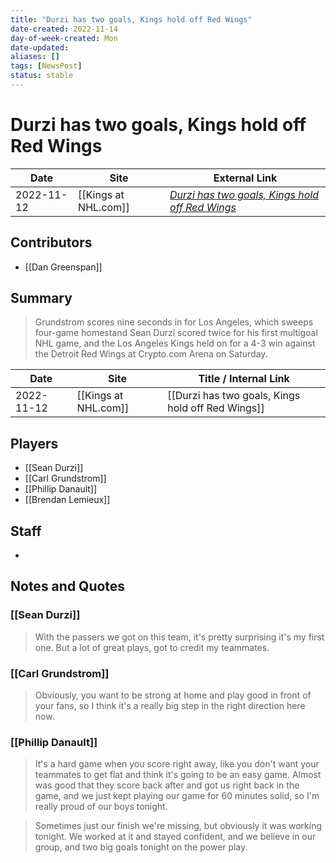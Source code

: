 ```yaml
---
title: "Durzi has two goals, Kings hold off Red Wings"
date-created: 2022-11-14
day-of-week-created: Mon
date-updated: 
aliases: []
tags: [NewsPost]
status: stable
---
```


# Durzi has two goals, Kings hold off Red Wings

| Date       | Site                 | External Link                                                                                                                          |
| ---------- | -------------------- | -------------------------------------------------------------------------------------------------------------------------------------- |
| 2022-11-12 | [[Kings at NHL.com]] | [*Durzi has two goals, Kings hold off Red Wings*](https://www.nhl.com/news/detroit-red-wings-los-angeles-kings-game-recap/c-337505100) |

## Contributors
- [[Dan Greenspan]]

## Summary
> Grundstrom scores nine seconds in for Los Angeles, which sweeps four-game homestand
> Sean Durzi scored twice for his first multigoal NHL game, and the Los Angeles Kings held on for a 4-3 win against the Detroit Red Wings at Crypto.com Arena on Saturday.

| Date       | Site                 | Title / Internal Link                             |
| ---------- | -------------------- | ------------------------------------------------- |
| 2022-11-12 | [[Kings at NHL.com]] | [[Durzi has two goals, Kings hold off Red Wings]] |

## Players
- [[Sean Durzi]]
- [[Carl Grundstrom]]
- [[Phillip Danault]]
- [[Brendan Lemieux]]

## Staff
- 

## Notes and Quotes
### [[Sean Durzi]]
> With the passers we got on this team, it's pretty surprising it's my first one. But a lot of great plays, got to credit my teammates.

### [[Carl Grundstrom]]
> Obviously, you want to be strong at home and play good in front of your fans, so I think it's a really big step in the right direction here now.

### [[Phillip Danault]]
> It's a hard game when you score right away, like you don't want your teammates to get flat and think it's going to be an easy game. Almost was good that they score back after and got us right back in the game, and we just kept playing our game for 60 minutes solid, so I'm really proud of our boys tonight.

> Sometimes just our finish we're missing, but obviously it was working tonight. We worked at it and stayed confident, and we believe in our group, and two big goals tonight on the power play.